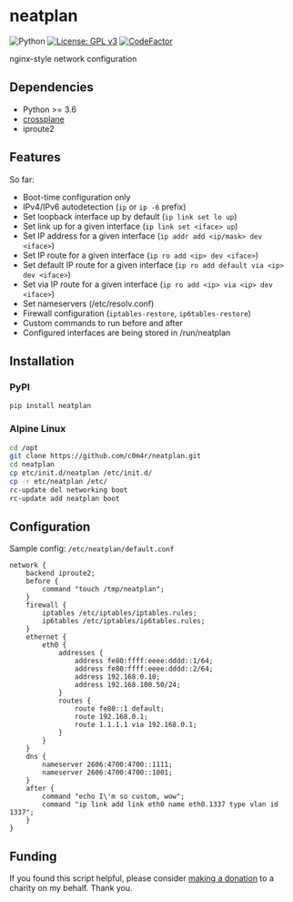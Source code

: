 # neatplan

![Python](https://img.shields.io/badge/made%20with-python-blue?logo=python&logoColor=ffffff)
[![License: GPL v3](https://img.shields.io/badge/License-GPLv3-blue.svg)](https://www.gnu.org/licenses/gpl-3.0)
[![CodeFactor](https://www.codefactor.io/repository/github/c0m4r/neatplan/badge)](https://www.codefactor.io/repository/github/c0m4r/neatplan)

nginx-style network configuration

## Dependencies

* Python >= 3.6
* [crossplane](https://github.com/nginxinc/crossplane)
* iproute2

## Features

So far:

- Boot-time configuration only
- IPv4/IPv6 autodetection (`ip` or `ip -6` prefix)
- Set loopback interface up by default (`ip link set lo up`)
- Set link up for a given interface (`ip link set <iface> up`)
- Set IP address for a given interface (`ip addr add <ip/mask> dev <iface>`)
- Set IP route for a given interface (`ip ro add <ip> dev <iface>`)
- Set default IP route for a given interface (`ip ro add default via <ip> dev <iface>`)
- Set via IP route for a given interface (`ip ro add <ip> via <ip> dev <iface>`)
- Set nameservers (/etc/resolv.conf)
- Firewall configuration (`iptables-restore`, `ip6tables-restore`)
- Custom commands to run before and after
- Configured interfaces are being stored in /run/neatplan

## Installation

### PyPI

```
pip install neatplan
```

### Alpine Linux

```bash
cd /opt
git clone https://github.com/c0m4r/neatplan.git
cd neatplan
cp etc/init.d/neatplan /etc/init.d/
cp -r etc/neatplan /etc/
rc-update del networking boot
rc-update add neatplan boot
```

## Configuration

Sample config: `/etc/neatplan/default.conf`

```nginx
network {
    backend iproute2;
    before {
        command "touch /tmp/neatplan";
    }
    firewall {
        iptables /etc/iptables/iptables.rules;
        ip6tables /etc/iptables/ip6tables.rules;
    }
    ethernet {
        eth0 {
            addresses {
                address fe80:ffff:eeee:dddd::1/64;
                address fe80:ffff:eeee:dddd::2/64;
                address 192.168.0.10;
                address 192.168.100.50/24;
            }
            routes {
                route fe80::1 default;
                route 192.168.0.1;
                route 1.1.1.1 via 192.168.0.1;
            }
        }
    }
    dns {
        nameserver 2606:4700:4700::1111;
        nameserver 2606:4700:4700::1001;
    }
    after {
        command "echo I\'m so custom, wow";
        command "ip link add link eth0 name eth0.1337 type vlan id 1337";
    }
}
```

## Funding

If you found this script helpful, please consider [making a donation](https://en.wosp.org.pl/fundacja/jak-wspierac-wosp/wesprzyj-online) to a charity on my behalf. Thank you.

